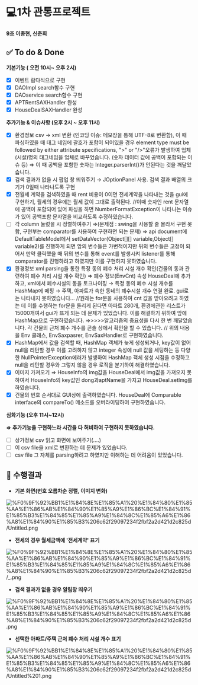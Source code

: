 # 💻1차 관통프로젝트

**9조 이종현, 신준희** 

## ✅ To do & Done

**기본기능 ( 오전 10시~ 오후 2시)**

- [x]  이벤트 람다식으로 구현
- [x]  DAOImpl search함수 구현
- [x]  DAOservice search함수 구현
- [x]  APTRentSAXHandler 완성
- [x]  HouseDealSAXHandler 완성

**추가기능 & 이슈사항 (오후 2시 ~ 오후 11시)** 

- [x]  환경정보 csv → xml 변환 (인코딩 이슈: 메모장을 통해 UTF-8로 변환함), 이 때 파싱하였을 때 태그 네임에 괄호가 포함이 되어있을 경우 element type must be followed by either attribute specifications, ">" or "/>"오류가 발생하여 업체(시설)명의 태그네임을 업체로 바꾸었습니다. (숫자 데이터 값에 공백이 포함되는 이슈 등) ⇒ 이 때 공백을 포함한 숫자는 Integer.parserInt()가 안된다는 것을 깨달았습니다.
- [x]  검색 결과가 없을 시 팝업 창 띄워주기 → JOptionPanel 사용. 검색 결과 배열의 크기가 0일때 나타나도록 구현
- [x]  전월세 계약을 검색하였을 때 rent 비용이 0이면 전세계약을 나타내는 것을 gui에 구현하기, 월세의 경우에는 월세 값이 그대로 출력된다. //이때 숫자인 rent 문자열에 공백이 포함되어 있어 파싱을 하면 NumberFormatException이 나타나는 이슈가 있어 공백포함 문자열을 비교하도록 수정하였습니다.
- [ ]  각 column 눌렀을 시 정렬하여주기 ⇒(문제점 : swing을 사용할 줄 몰라서 구현 못함, 구현부는 comparator를 사용하여 구현하면 되는 문제) ⇒ api document에 DefaultTableModel에서 setDataVector(Object[][] variable,Object[] variable2)를 진행하게 되면 앞의 변수들은 가변적이지만  뒤의 변수들은 고정이 되어서 만약 클릭했을 때 뒤의 변수를 통해 event를 발생시켜 listener를 통해 comparator를 진행하려고 하였지만 이를 구현하지 못하였습니다.
- [x]  환경정보 xml parsing을 통한 특정 동의 폐수 처리 시설 개수 확인(건물의 동과 관련하여 폐수 처리 시설 개수 확인) ⇒ 폐수 정보(EnvCnt) 속성 HouseDeal에 추가하고, xml에서 폐수시설의 동을 토크나이징 → 특정 동의 폐수 시설 개수를 HashMap에 메핑 → 주택, 아파트가 속한 동네의 폐수시설 개수 연결 완료. gui로는 나타내지 못하였습니다... //원래는 for문을 사용하여 cnt 값을 받아오려고 하였는 데 이를 수행하는 for문을 돌리게 된다면  아파트 280개, 환경에관한 리스트가 15000개여서 gui가 뜨게 되는 데 문제가 있었습니다. 이를 해결하기 위하여 앞에 HashMap으로 구현하였습니다. ⇒>>>>알고리즘의 중요성을 다시 한 번 깨달았습니다. 각 건물의 근처 폐수 개수를 콘솔 상에서 확인을 할 수 있습니다.  // 위의 내용을 Env 클래스, EnvSaxpasrer, EnvSaxHandler로 구현하였습니다.
- [x]  HashMap에서 값을 검색할 때, HashMap 객체가 늦게 생성되거나, key값이 없어 null을 리턴할 경우 이를 고려하지 않고 integer 속성에 null 값을 세팅하는 등 다양한 NullPointerException에러가 발생하여 HashMap 객체 생성 시점을 수정하고 null을 리턴할 경우와 그렇지 않을 경우 로직을 분기하여 해결하였습니다.
- [x]  이미지 가져오기  ⇒ HouseInfo의 img값을 HouseDeal에서 img값을 가져오지 못하여서 HouseInfo의 key값인 dong과aptName을 가지고 HouseDeal.setImg를 하였습니다.
- [x]  건물의 번호 순서대로 GUI상에 출력하였습니다. HouseDeal에 Comparable interface의 compareTo() 메소드를 오버라이딩하여 구현하였습니다.

**심화기능 (오후 11시~12시)** 

**⇒ 추가기능을 구현하느라 시간을 다 허비하여 구현하지 못하였습니다.**

- [ ]  상가정보 csv 읽고 화면에 보여주기(....)
- [ ]  이 csv file을 xml로 변환하는 데 문제가 있었습니다.
- [ ]  csv file 그 자체를 parsing하려고 하였지만 이해하는 데 어려움이 있었습니다.

## 🏬 **수행결과**

- **기본 화면(번호 오름차순 정렬, 이미지 변화)**

![%F0%9F%92%BB1%E1%84%8E%E1%85%A1%20%E1%84%80%E1%85%AA%E1%86%AB%E1%84%90%E1%85%A9%E1%86%BC%E1%84%91%E1%85%B3%E1%84%85%E1%85%A9%E1%84%8C%E1%85%A6%E1%86%A8%E1%84%90%E1%85%B3%206c62f29097234f2fbf2a2d421d2c825d/Untitled.png](%F0%9F%92%BB1%E1%84%8E%E1%85%A1%20%E1%84%80%E1%85%AA%E1%86%AB%E1%84%90%E1%85%A9%E1%86%BC%E1%84%91%E1%85%B3%E1%84%85%E1%85%A9%E1%84%8C%E1%85%A6%E1%86%A8%E1%84%90%E1%85%B3%206c62f29097234f2fbf2a2d421d2c825d/Untitled.png)

- **전세의 경우 월세금액에 '전세계약' 표기**

![%F0%9F%92%BB1%E1%84%8E%E1%85%A1%20%E1%84%80%E1%85%AA%E1%86%AB%E1%84%90%E1%85%A9%E1%86%BC%E1%84%91%E1%85%B3%E1%84%85%E1%85%A9%E1%84%8C%E1%85%A6%E1%86%A8%E1%84%90%E1%85%B3%206c62f29097234f2fbf2a2d421d2c825d/_.png](%F0%9F%92%BB1%E1%84%8E%E1%85%A1%20%E1%84%80%E1%85%AA%E1%86%AB%E1%84%90%E1%85%A9%E1%86%BC%E1%84%91%E1%85%B3%E1%84%85%E1%85%A9%E1%84%8C%E1%85%A6%E1%86%A8%E1%84%90%E1%85%B3%206c62f29097234f2fbf2a2d421d2c825d/_.png)

- **검색 결과가 없을 경우 알림창 띄우기**

![%F0%9F%92%BB1%E1%84%8E%E1%85%A1%20%E1%84%80%E1%85%AA%E1%86%AB%E1%84%90%E1%85%A9%E1%86%BC%E1%84%91%E1%85%B3%E1%84%85%E1%85%A9%E1%84%8C%E1%85%A6%E1%86%A8%E1%84%90%E1%85%B3%206c62f29097234f2fbf2a2d421d2c825d.png](%F0%9F%92%BB1%E1%84%8E%E1%85%A1%20%E1%84%80%E1%85%AA%E1%86%AB%E1%84%90%E1%85%A9%E1%86%BC%E1%84%91%E1%85%B3%E1%84%85%E1%85%A9%E1%84%8C%E1%85%A6%E1%86%A8%E1%84%90%E1%85%B3%206c62f29097234f2fbf2a2d421d2c825d.png)

- **선택한 아파트/주택 근처 폐수 처리 시설 개수 표기**

![%F0%9F%92%BB1%E1%84%8E%E1%85%A1%20%E1%84%80%E1%85%AA%E1%86%AB%E1%84%90%E1%85%A9%E1%86%BC%E1%84%91%E1%85%B3%E1%84%85%E1%85%A9%E1%84%8C%E1%85%A6%E1%86%A8%E1%84%90%E1%85%B3%206c62f29097234f2fbf2a2d421d2c825d/Untitled%201.png](%F0%9F%92%BB1%E1%84%8E%E1%85%A1%20%E1%84%80%E1%85%AA%E1%86%AB%E1%84%90%E1%85%A9%E1%86%BC%E1%84%91%E1%85%B3%E1%84%85%E1%85%A9%E1%84%8C%E1%85%A6%E1%86%A8%E1%84%90%E1%85%B3%206c62f29097234f2fbf2a2d421d2c825d/Untitled%201.png)
